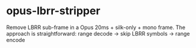 # opus-lbrr-stripper
Remove LBRR sub-frame in a Opus 20ms + silk-only + mono frame.
The approach is straightforward: range decode -> skip LBRR symbols -> range encode
